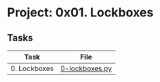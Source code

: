 # Project: 0x01. Lockboxes


## Tasks

| Task | File |
| ---- | ---- |
| 0. Lockboxes | [0-lockboxes.py](./0-lockboxes.py) |
